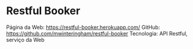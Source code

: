 # Restful Booker

Página da Web: https://restful-booker.herokuapp.com/
GitHub: https://github.com/mwinteringham/restful-booker
Tecnologia: API Restful, serviço da Web